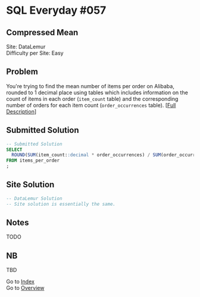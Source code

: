 # SQL Everyday \#057

## Compressed Mean

Site: DataLemur\
Difficulty per Site: Easy

## Problem

You're trying to find the mean number of items per order on Alibaba, rounded to 1 decimal place using tables which includes information on the count of items in each order (`item_count` table) and the corresponding number of orders for each item count (`order_occurrences` table). [[Full Description](https://datalemur.com/questions/alibaba-compressed-mean)]

## Submitted Solution

```sql
-- Submitted Solution
SELECT 
  ROUND(SUM(item_count::decimal * order_occurrences) / SUM(order_occurrences), 1) AS mean 
FROM items_per_order
;
```

## Site Solution

```sql
-- DataLemur Solution 
-- Site solution is essentially the same.
```

## Notes

TODO

## NB

TBD

Go to [Index](../?tab=readme-ov-file#index)\
Go to [Overview](../?tab=readme-ov-file)
